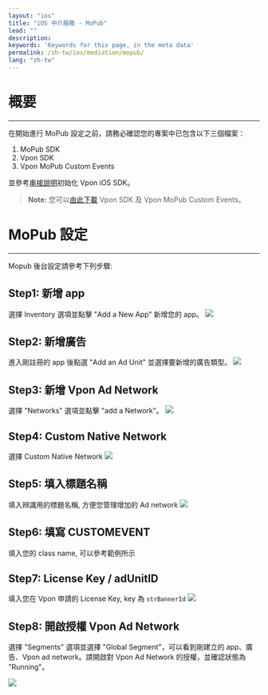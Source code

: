 ```yaml
---
layout: "ios"
title: "iOS 中介服務 - MoPub"
lead: ""
description:
keywords: 'Keywords for this page, in the meta data'
permalink: /zh-tw/ios/mediation/mopub/
lang: "zh-tw"
---
```


# 概要
---
在開始進行 MoPub 設定之前，請務必確認您的專案中已包含以下三個檔案：

1. MoPub SDK
2. Vpon SDK
3. Vpon MoPub Custom Events

並參考[串接說明]初始化 Vpon iOS SDK。

>**Note:** 您可以[由此下載][13] Vpon SDK 及 Vpon MoPub Custom Events。


# MoPub 設定
---
Mopub 後台設定請參考下列步驟:

## Step1: 新增 app
選擇 Inventory 選項並點擊 "Add a New App" 新增您的 app。
![][6]

## Step2: 新增廣告
進入剛註冊的 app 後點選 "Add an Ad Unit" 並選擇要新增的廣告類型。
![][10]

## Step3: 新增 Vpon Ad Network
選擇 "Networks" 選項並點擊 "add a Network"。
![][1]

## Step4: Custom Native Network
選擇 Custom Native Network
![][2]

## Step5: 填入標題名稱
填入辨識用的標題名稱, 方便您管理增加的 Ad network
![][3]

## Step6: 填寫 CUSTOMEVENT
填入您的 class name, 可以參考範例所示

## Step7: License Key / adUnitID
填入您在 Vpon 申請的 License Key, key 為 `strBannerId`
![][11]

## Step8: 開啟授權 Vpon Ad Network
選擇 "Segments" 選項並選擇 "Global Segment"，可以看到剛建立的 app、廣告、Vpon ad network。請開啟對 Vpon Ad Network 的授權，並確認狀態為 "Running"。

![][12]


  [1]: {{site.imgurl}}/Mopub_001.png
  [2]: {{site.imgurl}}/Mopub_002.png
  [3]: {{site.imgurl}}/Mopub_003.png
  [4]: {{site.imgurl}}/Mopub_004-a.png
  [5]: {{site.imgurl}}/Mopub_005.png
  [6]: {{site.imgurl}}/Mopub_006.png
  [10]: {{site.imgurl}}/Mopub_010.png
  [11]: {{site.imgurl}}/Mopub_014.png
  [12]: {{site.imgurl}}/Mopub_012.png

[串接說明]: ../../integration-guide/#initial-sdk
[13]: {{site.baseurl}}/zh-tw/ios/download